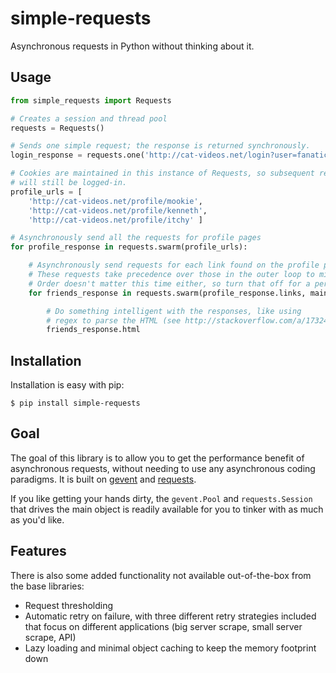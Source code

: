 # simple-requests

Asynchronous requests in Python without thinking about it.

## Usage

```python
from simple_requests import Requests

# Creates a session and thread pool
requests = Requests()

# Sends one simple request; the response is returned synchronously.
login_response = requests.one('http://cat-videos.net/login?user=fanatic&password=c4tl0v3r')

# Cookies are maintained in this instance of Requests, so subsequent requests
# will still be logged-in.
profile_urls = [
    'http://cat-videos.net/profile/mookie',
    'http://cat-videos.net/profile/kenneth',
    'http://cat-videos.net/profile/itchy' ]

# Asynchronously send all the requests for profile pages
for profile_response in requests.swarm(profile_urls):

    # Asynchronously send requests for each link found on the profile pages
    # These requests take precedence over those in the outer loop to minimize overall waiting
    # Order doesn't matter this time either, so turn that off for a performance gain
    for friends_response in requests.swarm(profile_response.links, maintainOrder = False):

        # Do something intelligent with the responses, like using
        # regex to parse the HTML (see http://stackoverflow.com/a/1732454)
        friends_response.html
```

## Installation

Installation is easy with pip:

```
$ pip install simple-requests
```

## Goal

The goal of this library is to allow you to get the performance benefit of asynchronous requests, without needing to use any asynchronous coding paradigms.  It is built on [gevent](https://github.com/surfly/gevent) and [requests](https://github.com/kennethreitz/requests).

If you like getting your hands dirty, the `gevent.Pool` and `requests.Session` that drives the main object is readily available for you to tinker with as much as you'd like.

## Features

There is also some added functionality not available out-of-the-box from the base libraries:
* Request thresholding
* Automatic retry on failure, with three different retry strategies included that focus on different applications (big server scrape, small server scrape, API)
* Lazy loading and minimal object caching to keep the memory footprint down
